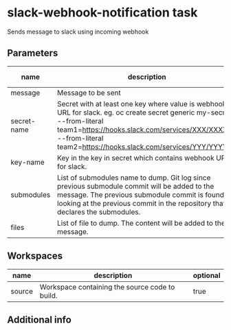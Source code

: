 # slack-webhook-notification task

Sends message to slack using incoming webhook

## Parameters
|name|description|default value|required|
|---|---|---|---|
|message|Message to be sent||true|
|secret-name|Secret with at least one key where value is webhook URL for slack. eg. oc create secret generic my-secret --from-literal team1=https://hooks.slack.com/services/XXX/XXXXXX --from-literal team2=https://hooks.slack.com/services/YYY/YYYYYY |slack-webhook-notification-secret|false|
|key-name|Key in the key in secret which contains webhook URL for slack.||true|
|submodules|List of submodules name to dump. Git log since previous submodule commit will be added to the message. The previous submodule commit is found by looking at the previous commit in the repository that declares the submodules.|[]|false|
|files|List of file to dump. The content will be added to the message.|[]|false|

## Workspaces
|name|description|optional|
|---|---|---|
|source|Workspace containing the source code to build.|true|

## Additional info

